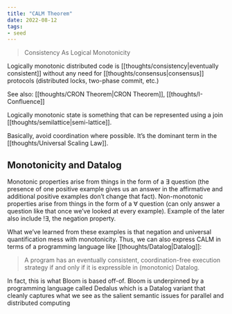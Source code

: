 ```yaml
---
title: "CALM Theorem"
date: 2022-08-12
tags:
- seed
---
```


> Consistency As Logical Monotonicity

Logically monotonic distributed code is [[thoughts/consistency|eventually consistent]] without any need for [[thoughts/consensus|consensus]] protocols (distributed locks, two-phase commit, etc.)

See also: [[thoughts/CRON Theorem|CRON Theorem]], [[thoughts/I-Confluence]]

Logically monotonic state is something that can be represented using a join [[thoughts/semilattice|semi-lattice]].

Basically, avoid coordination where possible. It’s the dominant term in the [[thoughts/Universal Scaling Law]].

## Monotonicity and Datalog
Monotonic properties arise from things in the form of a $\exists$ question (the presence of one positive example gives us an answer in the affirmative and additional positive examples don’t change that fact). Non-monotonic properties arise from things in the form of a $\forall$ question (can only answer a question like that once we’ve looked at every example). Example of the later also include $! \exists$, the negation property.

What we’ve learned from these examples is that negation and universal quantification mess with monotonicity. Thus, we can also express CALM in terms of a programming language like [[thoughts/Datalog|Datalog]]: 

> A program has an eventually consistent, coordination-free execution strategy if and only if it is expressible in (monotonic) Datalog.

In fact, this is what Bloom is based off-of. Bloom is underpinned by a programming language called Dedalus which is a Datalog variant that cleanly captures what we see as the salient semantic issues for parallel and distributed computing